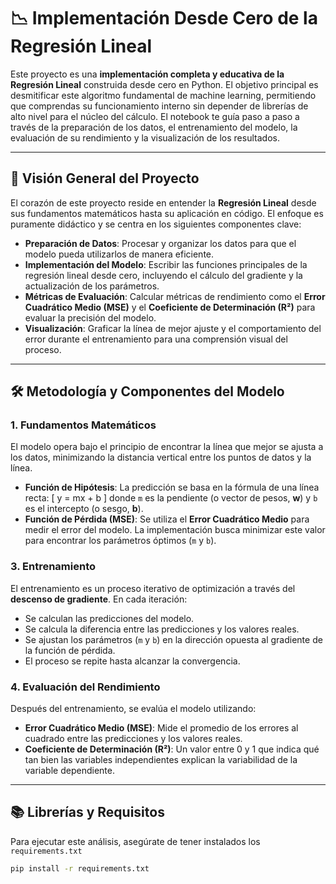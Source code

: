 # 📉 Implementación Desde Cero de la Regresión Lineal

Este proyecto es una **implementación completa y educativa de la Regresión Lineal** construida desde cero en Python. El objetivo principal es desmitificar este algoritmo fundamental de machine learning, permitiendo que comprendas su funcionamiento interno sin depender de librerías de alto nivel para el núcleo del cálculo. El notebook te guía paso a paso a través de la preparación de los datos, el entrenamiento del modelo, la evaluación de su rendimiento y la visualización de los resultados.

---

## 📌 Visión General del Proyecto

El corazón de este proyecto reside en entender la **Regresión Lineal** desde sus fundamentos matemáticos hasta su aplicación en código. El enfoque es puramente didáctico y se centra en los siguientes componentes clave:

- **Preparación de Datos**: Procesar y organizar los datos para que el modelo pueda utilizarlos de manera eficiente.
- **Implementación del Modelo**: Escribir las funciones principales de la regresión lineal desde cero, incluyendo el cálculo del gradiente y la actualización de los parámetros.
- **Métricas de Evaluación**: Calcular métricas de rendimiento como el **Error Cuadrático Medio (MSE)** y el **Coeficiente de Determinación (R²)** para evaluar la precisión del modelo.
- **Visualización**: Graficar la línea de mejor ajuste y el comportamiento del error durante el entrenamiento para una comprensión visual del proceso.

---

## 🛠️ Metodología y Componentes del Modelo

### 1. Fundamentos Matemáticos

El modelo opera bajo el principio de encontrar la línea que mejor se ajusta a los datos, minimizando la distancia vertical entre los puntos de datos y la línea.

- **Función de Hipótesis**: La predicción se basa en la fórmula de una línea recta:
  \[
  y = mx + b
  \]
  donde `m` es la pendiente (o vector de pesos, **w**) y `b` es el intercepto (o sesgo, **b**).
- **Función de Pérdida (MSE)**: Se utiliza el **Error Cuadrático Medio** para medir el error del modelo. La implementación busca minimizar este valor para encontrar los parámetros óptimos (`m` y `b`).

### 3. Entrenamiento

El entrenamiento es un proceso iterativo de optimización a través del **descenso de gradiente**. En cada iteración:

- Se calculan las predicciones del modelo.
- Se calcula la diferencia entre las predicciones y los valores reales.
- Se ajustan los parámetros (`m` y `b`) en la dirección opuesta al gradiente de la función de pérdida.
- El proceso se repite hasta alcanzar la convergencia.

### 4. Evaluación del Rendimiento

Después del entrenamiento, se evalúa el modelo utilizando:

- **Error Cuadrático Medio (MSE)**: Mide el promedio de los errores al cuadrado entre las predicciones y los valores reales.
- **Coeficiente de Determinación (R²)**: Un valor entre 0 y 1 que indica qué tan bien las variables independientes explican la variabilidad de la variable dependiente.

---

## 📚 Librerías y Requisitos

Para ejecutar este análisis, asegúrate de tener instalados los `requirements.txt`

```bash
pip install -r requirements.txt
```
